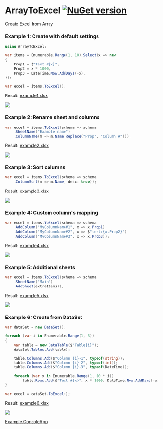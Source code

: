 # ArrayToExcel [![NuGet version](https://badge.fury.io/nu/ArrayToExcel.svg)](http://badge.fury.io/nu/ArrayToExcel)
Create Excel from Array

### Example 1: Create with default settings
```C#
using ArrayToExcel;

var items = Enumerable.Range(1, 10).Select(x => new
{
    Prop1 = $"Text #{x}",
    Prop2 = x * 1000,
    Prop3 = DateTime.Now.AddDays(-x),
});

var excel = items.ToExcel();
```
Result:
[example1.xlsx](https://github.com/mustaddon/ArrayToExcel/raw/master/Examples/example1.xlsx)

![](https://raw.githubusercontent.com/mustaddon/ArrayToExcel/master/Examples/example1.png)


### Example 2: Rename sheet and columns
```C#
var excel = items.ToExcel(schema => schema
    .SheetName("Example name")
    .ColumnName(m => m.Name.Replace("Prop", "Column #")));
```
Result:
[example2.xlsx](https://github.com/mustaddon/ArrayToExcel/raw/master/Examples/example2.xlsx)

![](https://raw.githubusercontent.com/mustaddon/ArrayToExcel/master/Examples/example2.png)


### Example 3: Sort columns
```C#
var excel = items.ToExcel(schema => schema
    .ColumnSort(m => m.Name, desc: true));
```
Result:
[example3.xlsx](https://github.com/mustaddon/ArrayToExcel/raw/master/Examples/example3.xlsx)

![](https://raw.githubusercontent.com/mustaddon/ArrayToExcel/master/Examples/example3.png)


### Example 4: Custom column's mapping
```C#
var excel = items.ToExcel(schema => schema
    .AddColumn("MyColumnName#1", x => x.Prop1)
    .AddColumn("MyColumnName#2", x => $"test:{x.Prop2}")
    .AddColumn("MyColumnName#3", x => x.Prop3));
```
Result:
[example4.xlsx](https://github.com/mustaddon/ArrayToExcel/raw/master/Examples/example4.xlsx)

![](https://raw.githubusercontent.com/mustaddon/ArrayToExcel/master/Examples/example4.png)


### Example 5: Additional sheets
```C#
var excel = items.ToExcel(schema => schema
    .SheetName("Main")
    .AddSheet(extraItems));
```
Result:
[example5.xlsx](https://github.com/mustaddon/ArrayToExcel/raw/master/Examples/example5.xlsx)

![](https://raw.githubusercontent.com/mustaddon/ArrayToExcel/master/Examples/example5.png)


### Example 6: Create from DataSet
```C#
var dataSet = new DataSet();

foreach (var i in Enumerable.Range(1, 3))
{
    var table = new DataTable($"Table{i}");
    dataSet.Tables.Add(table);

    table.Columns.Add($"Column {i}-1", typeof(string));
    table.Columns.Add($"Column {i}-2", typeof(int));
    table.Columns.Add($"Column {i}-3", typeof(DateTime));

    foreach (var x in Enumerable.Range(1, 10 * i))
        table.Rows.Add($"Text #{x}", x * 1000, DateTime.Now.AddDays(-x));
}

var excel = dataSet.ToExcel();
```
Result:
[example6.xlsx](https://github.com/mustaddon/ArrayToExcel/raw/master/Examples/example6.xlsx)

![](https://raw.githubusercontent.com/mustaddon/ArrayToExcel/master/Examples/example6.png)


[Example.ConsoleApp](https://github.com/mustaddon/ArrayToExcel/tree/master/Examples/Example.ConsoleApp/)
